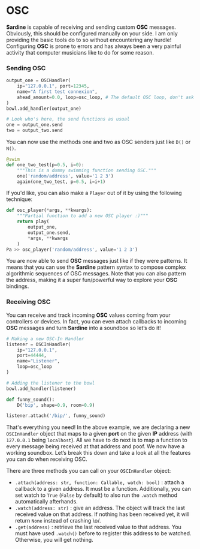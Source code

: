 # OSC

**Sardine** is capable of receiving and sending custom **OSC** messages.
Obviously, this should be configured manually on your side. I am only
providing the basic tools do to so without encountering any hurdle!
Configuring **OSC** is prone to errors and has always been a very painful
activity that computer musicians like to do for some reason.

### Sending OSC

```python
output_one = OSCHandler(
    ip="127.0.0.1", port=12345,
    name="A first test connexion",
    ahead_amount=0.0, loop=osc_loop, # The default OSC loop, don't ask why!
)
bowl.add_handler(output_one)

# Look who's here, the send functions as usual
one = output_one.send
two = output_two.send
```

You can now use the methods one and two as OSC senders just like `D()` or `N()`.

```python
@swim
def one_two_test(p=0.5, i=0):
    """This is a dummy swimming function sending OSC."""
    one('random/address', value='1 2 3')
    again(one_two_test, p=0.5, i=i+1)
```

If you'd like, you can also make a `Player` out of it by using the 
following technique:

```python
def osc_player(*args, **kwargs):
    """Partial function to add a new OSC player :)"""
    return play(
        output_one,
        output_one.send,
        *args, **kwargs
    )
Pa >> osc_player('random/address', value='1 2 3')
```

You are now able to send **OSC** messages just like if they were patterns.
It means that you can use the **Sardine** pattern syntax to compose complex
algorithmic sequences of OSC messages. Note that you can also pattern the
address, making it a super fun/powerful way to explore your **OSC** bindings.

### Receiving OSC

You can receive and track incoming **OSC** values coming from your controllers or devices. In fact, you can even attach callbacks to incoming **OSC** messages and turn **Sardine** into a soundbox so let&rsquo;s do it!

```python
# Making a new OSC-In Handler
listener = OSCInHandler(
    ip="127.0.0.1",
    port=44444,
    name="Listener",
    loop=osc_loop
)

# Adding the listener to the bowl
bowl.add_handler(listener)

def funny_sound():
    D('bip', shape=0.9, room=0.9)

listener.attach('/bip/', funny_sound)
```

That's everything you need! In the above example, we are declaring a new
`OSCInHandler` object that maps to a given **port** on the given **IP** 
address (with `127.0.0.1` being `localhost`). All we have to do next is
to map a function to every message being received at that address and poof.
We now have a working soundbox. Let&rsquo;s break this down and take a look
at all the features you can do when receiving OSC.

There are three methods you can call on your `OSCInHandler` object:
- `.attach(address: str, function: Callable, watch: bool)` : attach a callback to a given address. It must be a function. Additionally, you can set watch to `True` (`False` by default) to also run the `.watch` method automatically afterhands.
- `.watch(address: str)` : give an address. The object will track the last received value on that address. If nothing has been received yet, it will return `None` instead of crashing \o/.
- `.get(address)` : retrieve the last received value to that address. You must have used `.watch()` before to register this address to be watched. Otherwise, you will get nothing.




